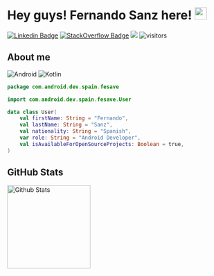# Hey guys! Fernando Sanz here! <img src="https://media.giphy.com/media/hvRJCLFzcasrR4ia7z/giphy.gif" width="28"/>

[![Linkedin Badge](https://img.shields.io/badge/-LinkedIn-0e76a8?style=flat-square&logo=Linkedin&logoColor=white)](https://www.linkedin.com/in/fesave/)
[![StackOverflow Badge](https://img.shields.io/badge/-StackOverflow-0e76a8?style=flat-square&logo=StackOverflow&logoColor=white)](https://stackoverflow.com/users/8582004/fesave)
![](https://img.shields.io/github/followers/fesave)
![visitors](https://visitor-badge.laobi.icu/badge?page_id=fesave)

## About me
![Android](https://img.shields.io/badge/-Android-black?style=flat&logo=android)
![Kotlin](https://img.shields.io/badge/-Kotlin-black?style=flat&logo=kotlin)


```kotlin
package com.android.dev.spain.fesave

import com.android.dev.spain.fesave.User

data class User(
    val firstName: String = "Fernando",
    val lastName: String = "Sanz",
    val nationality: String = "Spanish",
    var role: String = "Android Developer",
    val isAvailableForOpenSourceProjects: Boolean = true,
)   
```

## GitHub Stats 
<a href="https://github.com/fesave/"><img alt="Github Stats" src="https://denvercoder1-github-readme-stats.vercel.app/api/?username=fesave&show_icons=true&count_private=true&theme=react&hide_border=true&bg_color=1F222E&title_color=F85D7F&icon_color=F8D866" height="192px"/></a>
</p>
